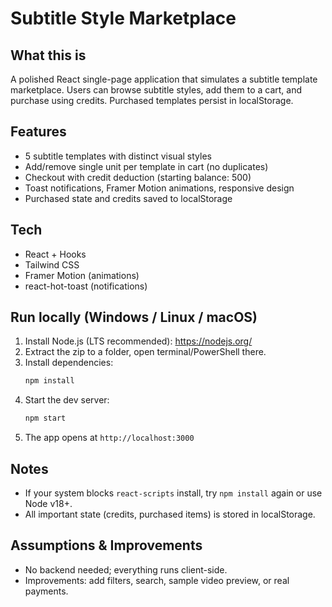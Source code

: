 # Subtitle Style Marketplace

## What this is
A polished React single-page application that simulates a subtitle template marketplace. Users can browse subtitle styles, add them to a cart, and purchase using credits. Purchased templates persist in localStorage.

## Features
- 5 subtitle templates with distinct visual styles
- Add/remove single unit per template in cart (no duplicates)
- Checkout with credit deduction (starting balance: 500)
- Toast notifications, Framer Motion animations, responsive design
- Purchased state and credits saved to localStorage

## Tech
- React + Hooks
- Tailwind CSS
- Framer Motion (animations)
- react-hot-toast (notifications)

## Run locally (Windows / Linux / macOS)

1. Install Node.js (LTS recommended): https://nodejs.org/
2. Extract the zip to a folder, open terminal/PowerShell there.
3. Install dependencies:
   ```bash
   npm install
   ```
4. Start the dev server:
   ```bash
   npm start
   ```
5. The app opens at `http://localhost:3000`

## Notes
- If your system blocks `react-scripts` install, try `npm install` again or use Node v18+.
- All important state (credits, purchased items) is stored in localStorage.

## Assumptions & Improvements
- No backend needed; everything runs client-side.
- Improvements: add filters, search, sample video preview, or real payments.
